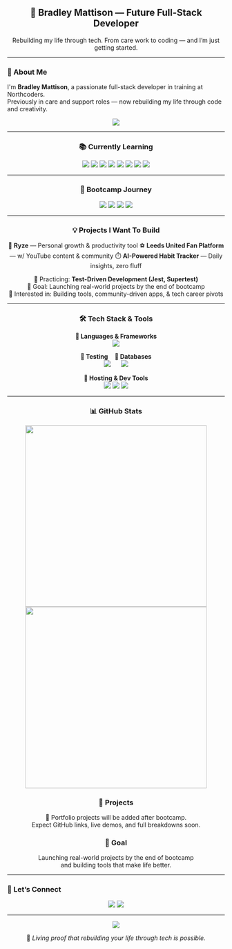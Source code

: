 <!-- Header -->
<h2 align="center">🚀 Bradley Mattison — Future Full-Stack Developer</h2>
<p align="center">Rebuilding my life through tech. From care work to coding — and I’m just getting started.</p>

---

### 🧠 About Me
I'm **Bradley Mattison**, a passionate full-stack developer in training at Northcoders.  
Previously in care and support roles — now rebuilding my life through code and creativity.

<p align="center">
  <img src="https://readme-typing-svg.demolab.com?font=Fira+Code&size=20&pause=1000&center=true&vCenter=true&width=420&lines=Learning+to+Ship+Code+That+Matters;Test+Driven+Dev+%E2%9A%94%EF%B8%8F;Future+Backend+Beast+%F0%9F%90%BE" />
</p>

---

<h3 align="center">📚 Currently Learning</h3>

<p align="center">
  <img src="https://img.shields.io/badge/JavaScript-F7DF1E?style=for-the-badge&logo=javascript&logoColor=black" />
  <img src="https://img.shields.io/badge/Node.js-339933?style=for-the-badge&logo=nodedotjs&logoColor=white" />
  <img src="https://img.shields.io/badge/Express.js-000000?style=for-the-badge&logo=express&logoColor=white" />
  <img src="https://img.shields.io/badge/SQL-003B57?style=for-the-badge&logo=postgresql&logoColor=white" />
  <img src="https://img.shields.io/badge/Testing-Jest-C21325?style=for-the-badge&logo=jest&logoColor=white" />
  <img src="https://img.shields.io/badge/React-61DAFB?style=for-the-badge&logo=react&logoColor=black" />
  <img src="https://img.shields.io/badge/HTML5-E34F26?style=for-the-badge&logo=html5&logoColor=white" />
  <img src="https://img.shields.io/badge/CSS3-1572B6?style=for-the-badge&logo=css3&logoColor=white" />
</p>

---

<h3 align="center">📅 Bootcamp Journey</h3>

<p align="center">
  <img src="https://img.shields.io/badge/Week%201-JavaScript%20Basics-yellow?style=for-the-badge" />
  <img src="https://img.shields.io/badge/Week%202-Array%20Methods-green?style=for-the-badge" />
  <img src="https://img.shields.io/badge/Week%203-TDD%20+%20APIs-blue?style=for-the-badge" />
  <img src="https://img.shields.io/badge/Week%204-Backend%20SQL-purple?style=for-the-badge" />
</p>

---

<h3 align="center">💡 Projects I Want To Build</h3>

<p align="center">
  🧠 <strong>Ryze</strong> — Personal growth & productivity tool  
  ⚽ <strong>Leeds United Fan Platform</strong> — w/ YouTube content & community  
  ⏱️ <strong>AI-Powered Habit Tracker</strong> — Daily insights, zero fluff  
</p>

<p align="center">
  🧪 Practicing: <strong>Test-Driven Development (Jest, Supertest)</strong><br />
  🎯 Goal: Launching real-world projects by the end of bootcamp<br />
  🧩 Interested in: Building tools, community-driven apps, & tech career pivots  
</p>

---
<h3 align="center">🛠 Tech Stack & Tools</h3>

<p align="center">
  <strong>🧠 Languages & Frameworks</strong><br/>
  <img src="https://skillicons.dev/icons?i=js,nodejs,express,html,css,react" />
</p>

<p align="center">
  <strong>🧪 Testing</strong>&nbsp;&nbsp;&nbsp;&nbsp;<strong>💾 Databases</strong><br/>
  <img src="https://skillicons.dev/icons?i=jest" />
  &nbsp;&nbsp;&nbsp;&nbsp;
  <img src="https://skillicons.dev/icons?i=postgres" />
</p>

<p align="center">
  <strong>🚀 Hosting & Dev Tools</strong><br/>
  <img src="https://skillicons.dev/icons?i=git,github,vscode,netlify" />
  <img src="https://custom-icon-badges.demolab.com/badge/Render-430098?style=for-the-badge&logo=render&logoColor=white" />
  <img src="https://custom-icon-badges.demolab.com/badge/Supabase-3FCF8E?style=for-the-badge&logo=supabase&logoColor=white" />
</p>

---
<h3 align="center">📊 GitHub Stats</h3>

<p align="center">
  <img align="center" src="https://github-readme-stats.vercel.app/api?username=Brad-M2K&show_icons=true&hide=issues&count_private=true&theme=tokyonight&hide_title=true&border_radius=10&hide_rank=false" width="420"/>
  <img align="center" src="https://github-readme-streak-stats.herokuapp.com/?user=Brad-M2K&theme=tokyonight&hide_border=true&date_format=M%20j%5B%2C%20Y%5D&border_radius=10" width="420"/>
</p>

<h3 align="center">📂 Projects</h3>
<p align="center">
  🚧 Portfolio projects will be added after bootcamp.<br/>
  Expect GitHub links, live demos, and full breakdowns soon.
</p>

<h3 align="center">🎯 Goal</h3>
<p align="center">
  Launching real-world projects by the end of bootcamp<br />
  and building tools that make life better.
</p>

---

### 🤝 Let’s Connect
<p align="center">
  <a href="https://www.linkedin.com/in/brad-m2k" target="_blank"><img src="https://img.shields.io/badge/LinkedIn-0A66C2?style=for-the-badge&logo=linkedin&logoColor=white" /></a>
  <a href="mailto:bradleymattison2000@gmail.com"><img src="https://img.shields.io/badge/Email-D14836?style=for-the-badge&logo=gmail&logoColor=white" /></a>
</p>

---

<p align="center">
  <img src="https://readme-typing-svg.demolab.com?font=Fira+Code&size=16&pause=2000&color=00FFAA&center=true&vCenter=true&width=480&lines=If+you're+reading+this%2C+you're+already+in+deep...;You're+not+supposed+to+be+here.;Unless+you're+a+real+one.;In+that+case%2C+carry+on+%F0%9F%9A%80" />
</p>

<p align="center">🚀 <em>Living proof that rebuilding your life through tech is possible.</em></p>
